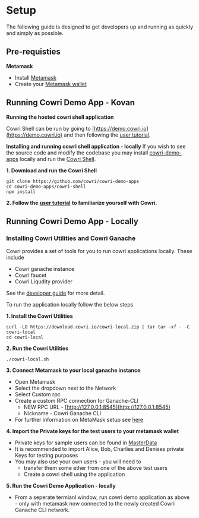 # Setup

The following guide is designed to get developers up and running as quickly and simply as possible.

## Pre-requisties

**Metamask**

* Install [Metamask](https://chrome.google.com/webstore/detail/metamask/nkbihfbeogaeaoehlefnkodbefgpgknn?hl=en)
* Create your [Metamask wallet](https://metamask.io/)

## Running Cowri Demo App - Kovan

**Running the hosted cowri shell application**

Cowri Shell can be run by going to [https://demo.cowri.io](https://demo.cowri.io) and then following the [user tutorial](../cowri-user-guide/1-user-tutorial.md).

**Installing and running cowri shell application - locally** If you wish to see the source code and modify the codebase you may install [cowri-demo-apps](https://github.com/cowri/cowri-demo-apps) locally and run the [Cowri Shell](https://github.com/cowri/cowri-demo-apps/tree/master/cowri-shell).

**1. Download and run the Cowri Shell**

```text
git clone https://github.com/cowri/cowri-demo-apps
cd cowri-demo-apps/cowri-shell
npm install
```

**2. Follow the** [**user tutorial**](../cowri-user-guide/1-user-tutorial.md) **to familiarize yourself with Cowri.**

## Running Cowri Demo App - Locally

### Installing Cowri Utilities and Cowri Ganache

Cowri provides a set of tools for you to run cowri applications locally. These include

* Cowri ganache instance
* Cowri faucet
* Cowri Liqudity provider

See the [developer guide](developerguide.md) for more detail.

To run the application locally follow the below steps

**1. Install the Cowri Utilities**

```text
curl -LO https://download.cowri.io/cowri-local.zip | tar tar -xf - -C cowri-local
cd cowri-local
```

**2. Run the Cowri Utilities**

```text
./cowri-local.sh
```

**3. Connect Metamask to your local ganache instance**

* Open Metamask
* Select the dropdown next to the Network
* Select Custom rpc
* Create a custom RPC connection for Ganache-CLI
  * NEW RPC URL - [http://127.0.0.1:8545](http://127.0.0.1:8545)
  * Nickname - Cowri Ganache CLI
* For further information on MetaMask setup see [here](https://metamask.github.io/metamask-docs/Main_Concepts/Getting_Started)

**4. Import the Private keys for the test users to your metamask wallet**

* Private keys for sample users can be found in [MasterData](masterdata.md)
* It is recommended to import Alice, Bob, Charlies and Denises private Keys for testing purposes
* You may also use your own users - you will need to 
  * transfer them some ether from one of the above test users
  * Create a cowri shell using the application

**5. Run the Cowri Demo Application - locally**

* From a seperate termianl window, run cowri demo application as above - only with metamask now connected to the newly created Cowri Ganache CLI network. 


